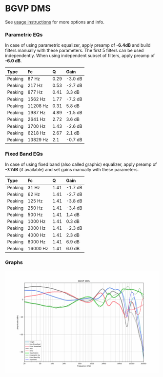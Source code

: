 # BGVP DMS
See [usage instructions](https://github.com/jaakkopasanen/AutoEq#usage) for more options and info.

### Parametric EQs
In case of using parametric equalizer, apply preamp of **-6.4dB** and build filters manually
with these parameters. The first 5 filters can be used independently.
When using independent subset of filters, apply preamp of **-6.0 dB**.

| Type    | Fc       |    Q | Gain    |
|:--------|:---------|:-----|:--------|
| Peaking | 87 Hz    | 0.29 | -3.0 dB |
| Peaking | 217 Hz   | 0.53 | -2.7 dB |
| Peaking | 877 Hz   | 0.41 | 3.3 dB  |
| Peaking | 1562 Hz  | 1.77 | -7.2 dB |
| Peaking | 11208 Hz | 0.31 | 5.8 dB  |
| Peaking | 1987 Hz  | 4.89 | -1.5 dB |
| Peaking | 2641 Hz  | 2.72 | 3.6 dB  |
| Peaking | 3700 Hz  | 1.43 | -2.6 dB |
| Peaking | 6218 Hz  | 2.67 | 2.1 dB  |
| Peaking | 13829 Hz | 2.1  | -0.7 dB |

### Fixed Band EQs
In case of using fixed band (also called graphic) equalizer, apply preamp of **-7.7dB**
(if available) and set gains manually with these parameters.

| Type    | Fc       |    Q | Gain    |
|:--------|:---------|:-----|:--------|
| Peaking | 31 Hz    | 1.41 | -1.7 dB |
| Peaking | 62 Hz    | 1.41 | -2.7 dB |
| Peaking | 125 Hz   | 1.41 | -3.8 dB |
| Peaking | 250 Hz   | 1.41 | -3.4 dB |
| Peaking | 500 Hz   | 1.41 | 1.4 dB  |
| Peaking | 1000 Hz  | 1.41 | 0.3 dB  |
| Peaking | 2000 Hz  | 1.41 | -2.3 dB |
| Peaking | 4000 Hz  | 1.41 | 2.3 dB  |
| Peaking | 8000 Hz  | 1.41 | 6.9 dB  |
| Peaking | 16000 Hz | 1.41 | 6.0 dB  |

### Graphs
![](./BGVP%20DMS.png)